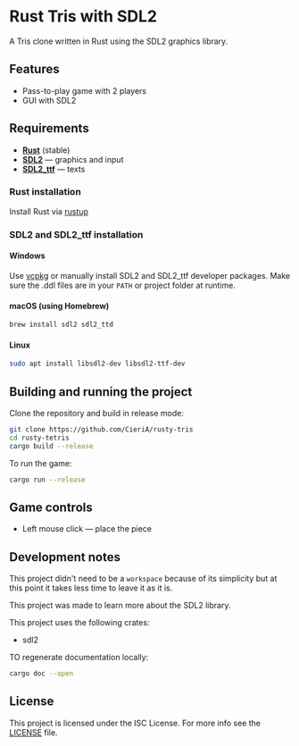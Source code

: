# Rust Tris with SDL2
A Tris clone written in Rust using the SDL2 graphics library.

## Features
- Pass-to-play game with 2 players
- GUI with SDL2

## Requirements
- [**Rust**](#rust-installation) (stable)
- [**SDL2**](#sdl2-and-sdl2_ttf-installation) — graphics and input
- [**SDL2_ttf**](#sdl2-and-sdl2_ttf-installation) — texts

### Rust installation
Install Rust via [rustup](https://rustup.rs)

### SDL2 and SDL2_ttf installation

#### Windows
Use [vcpkg](https://github.com/microsoft/vcpkg) or manually install SDL2 and SDL2_ttf developer packages.
Make sure the .ddl files are in your `PATH` or project folder at runtime.

#### macOS (using Homebrew)
```bash
brew install sdl2 sdl2_ttd
```

#### Linux
```bash
sudo apt install libsdl2-dev libsdl2-ttf-dev
```

## Building and running the project
Clone the repository and build in release mode:
```bash
git clone https://github.com/CieriA/rusty-tris
cd rusty-tetris
cargo build --release
```

To run the game:
```bash
cargo run --release
```

## Game controls
- Left mouse click — place the piece

## Development notes
This project didn't need to be a `workspace` because of its simplicity
but at this point it takes less time to leave it as it is.

This project was made to learn more about the SDL2 library.

This project uses the following crates:
- sdl2

TO regenerate documentation locally:
```bash
cargo doc --open
```

## License
This project is licensed under the ISC License. For more info see the [LICENSE](LICENSE) file.
